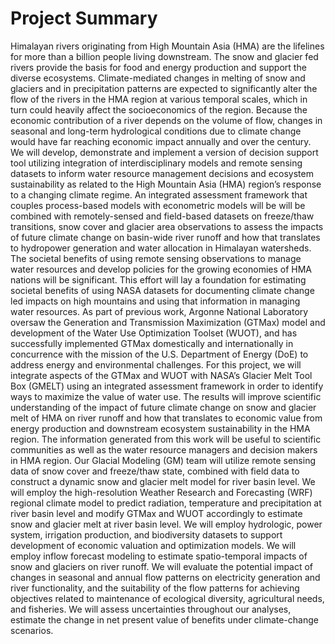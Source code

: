 # Project Summary

Himalayan rivers originating from High Mountain Asia (HMA) are the lifelines for more than a billion people living downstream. The snow and glacier fed rivers provide the basis for food and energy production and support the diverse ecosystems. Climate-mediated changes in melting of snow and glaciers and in precipitation patterns are expected to significantly alter the flow of the rivers in the HMA region at various temporal scales, which in turn could heavily affect the socioeconomics of the region. Because the economic contribution of a river depends on the volume of flow, changes in seasonal and long-term hydrological conditions due to climate change would have far reaching economic impact annually and over the century. 
We will develop, demonstrate and implement a version of decision support tool utilizing integration of interdisciplinary models and remote sensing datasets to inform water resource management decisions and ecosystem sustainability as related to the High Mountain Asia (HMA) region’s response to a changing climate regime. An integrated assessment framework that couples process-based models with econometric models will be will be combined with remotely-sensed and field-based datasets on freeze/thaw transitions, snow cover and glacier area observations to assess the impacts of future climate change on basin-wide river runoff and how that translates to hydropower generation and water allocation in Himalayan watersheds. The societal benefits of using remote sensing observations to manage water resources and develop policies for the growing economies of HMA nations will be significant. This effort will lay a foundation for estimating societal benefits of using NASA datasets for documenting climate change led impacts on high mountains and using that information in managing water resources. As part of previous work, Argonne National Laboratory oversaw the Generation and Transmission Maximization (GTMax) model and development of the Water Use Optimization Toolset (WUOT), and has successfully implemented GTMax domestically and internationally in concurrence with the mission of the U.S. Department of Energy (DoE) to address energy and environmental challenges.  For this project, we will integrate aspects of the GTMax and WUOT with NASA’s Glacier Melt Tool Box (GMELT) using an integrated assessment framework in order to identify ways to maximize the value of water use. The results will improve scientific understanding of the impact of future climate change on snow and glacier melt of HMA on river runoff and how that translates to economic value from energy production and downstream ecosystem sustainability in the HMA region. The information generated from this work will be useful to scientific communities as well as the water resource managers and decision makers in HMA region. 
Our Glacial Modeling (GM) team will utilize remote sensing data of snow cover and freeze/thaw state, combined with field data to construct a dynamic snow and glacier melt model for river basin level. We will employ the high-resolution Weather Research and Forecasting (WRF) regional climate model to predict radiation, temperature and precipitation at river basin level and modify GTMax and WUOT accordingly to estimate snow and glacier melt at river basin level. We will employ hydrologic, power system, irrigation production, and biodiversity datasets to support development of economic valuation and optimization models. We will employ inflow forecast modeling to estimate spatio-temporal impacts of snow and glaciers on river runoff. We will evaluate the potential impact of changes in seasonal and annual flow patterns on electricity generation and river functionality, and the suitability of the flow patterns for achieving objectives related to maintenance of ecological diversity, agricultural needs, and fisheries. We will assess uncertainties throughout our analyses, estimate the change in net present value of benefits under climate-change scenarios.

